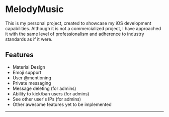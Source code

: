 MelodyMusic
============

This is my personal project, created to showcase my iOS development capabilities. Although it is not a commercialized project, I have approached it with the same level of professionalism and adherence to industry standards as if it were.


## Features
- Material Design
- Emoji support
- User @mentioning
- Private messaging
- Message deleting (for admins)
- Ability to kick/ban users (for admins)
- See other user's IPs (for admins)
- Other awesome features yet to be implemented

---
